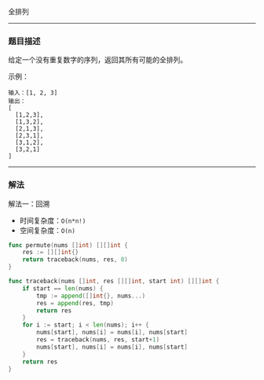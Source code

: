 全排列

----

### 题目描述

给定一个没有重复数字的序列，返回其所有可能的全排列。

示例：

```shell
输入：[1, 2, 3]
输出：
[
  [1,2,3],
  [1,3,2],
  [2,1,3],
  [2,3,1],
  [3,1,2],
  [3,2,1]
]
```

----

### 解法

解法一：回溯

- 时间复杂度：`O(n*n!)`
- 空间复杂度：`O(n)`

```go
func permute(nums []int) [][]int {
	res := [][]int{}
	return traceback(nums, res, 0)
}

func traceback(nums []int, res [][]int, start int) [][]int {
	if start == len(nums) {
		tmp := append([]int{}, nums...)
		res = append(res, tmp)
		return res
	}
	for i := start; i < len(nums); i++ {
		nums[start], nums[i] = nums[i], nums[start]
		res = traceback(nums, res, start+1)
		nums[start], nums[i] = nums[i], nums[start]
	}
	return res
}
```

